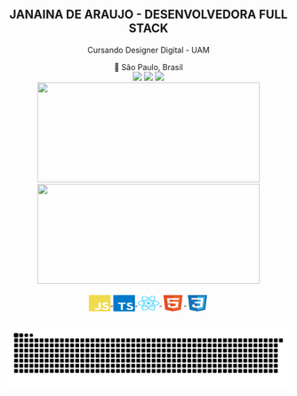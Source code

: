 <h2 align="center">JANAINA DE ARAUJO - DESENVOLVEDORA FULL STACK </h2>

<div align="center"> 
  
  <p>Cursando Designer Digital - UAM</p>
📍 São Paulo, Brasil 
<br>

</div>

  <div align="center"> 
    <a href="https://instagram.com/feiticodigital" target="_blank"><img src="https://img.shields.io/badge/-Instagram-%23E4405F?style=for-the-badge&logo=instagram&logoColor=white" target="_blank"></a>
  <a href = "mailto:janainayu21@gmail.com"><img src="https://img.shields.io/badge/Gmail-D14836?style=for-the-badge&logo=gmail&logoColor=white" target="_blank"></a>
  <a href="https://www.linkedin.com/in/janaina243/" target="_blank"><img src="https://img.shields.io/badge/-LinkedIn-%230077B5?style=for-the-badge&logo=linkedin&logoColor=white" target="_blank"></a> 
  
<div>
  <a href="https://github.com/JanaAraujo">
  <img height="180em" width="400" src="https://github-readme-stats.vercel.app/api?username=JanaAraujo&show_icons=true&theme=jolly&include_all_commits=true&count_private=true"/>
  <img height="180em" width="400" src="https://github-readme-stats.vercel.app/api/top-langs/?username=JanaAraujo&layout=compact&langs_count=7&theme=jolly"/><br>
   
  <div align="center" style="display: inline_block"><br>
  <img align="center" alt="Rafa-Js" height="30" width="40" src="https://raw.githubusercontent.com/devicons/devicon/master/icons/javascript/javascript-plain.svg">
  <img align="center" alt="Rafa-Ts" height="30" width="40" src="https://raw.githubusercontent.com/devicons/devicon/master/icons/typescript/typescript-plain.svg">
  <img align="center" alt="Rafa-React" height="30" width="40" src="https://raw.githubusercontent.com/devicons/devicon/master/icons/react/react-original.svg">
  <img align="center" alt="Rafa-HTML" height="30" width="40" src="https://raw.githubusercontent.com/devicons/devicon/master/icons/html5/html5-original.svg">
  <img align="center" alt="Rafa-CSS" height="30" width="40" src="https://raw.githubusercontent.com/devicons/devicon/master/icons/css3/css3-original.svg">
  </div>
</div>  
  
  
##  
     
  ![Snake animation](https://github.com/JanaAraujo/JanaAraujo/blob/output/github-contribution-grid-snake.svg)
 
</div>
